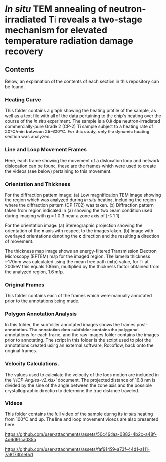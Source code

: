 # _In situ_ TEM annealing of neutron-irradiated Ti reveals a two-stage mechanism for elevated temperature radiation damage recovery
## Contents
Below, an explanation of the contents of each section in this repository can be found.

### Heating Curve
This folder contains a graph showing the heating profile of the sample, as well as a text file with all of the data pertaining to the chip's heating over the course of the _in situ_ experiment. The sample is a 0.8 dpa neutron-irradiated commercially-pure Grade 2 (CP-2) Ti sample subject to a heating rate of 20°C/min between 25-600°C. For this study, only the dynamic heating section was analyzed.

### Line and Loop Movement Frames
Here, each frame showing the movement of a dislocation loop and network dislocation can be found, these are the frames which were used to create the videos (see below) pertaining to this movement.

### Orientation and Thickness
For the diffraction pattern image: (a) Low magnification TEM image showing the region which was analyzed during _in situ_ heating, including the region where the diffraction pattern (DP 1702) was taken. (b) Diffraction pattern taken from region indicated in (a) showing the two beam condition used during imaging with **g** = 1 0 3 near a zone axis of [-3 1 1].

For the orientation image: (a) Stereographic projection showing the orientation of the **c** axis with respect to the images taken. (b) Image with overlayed orientations denoting the **c** direction and the resulting **a** direction of movement.

The thickness map image shows an energy-filtered Transmission Electron Microscopy (EFTEM) map for the imaged region. The lamella thickness ~170nm was calculated using the mean free path (mfp) value, for Ti at 200keV this equals 106nm, multiplied by the thickness factor obtained from the analyzed region, 1.6 mfp.

### Original Frames
This folder contains each of the frames which were manually annotated prior to the annotations being made.

### Polygon Annotation Analysis
In this folder, the subfolder annotated images shows the frames post-annotation. The annotation data subfolder contains the polygonal annotations for each frame, and the raw images folder contains the images prior to annotating. The script in this folder is the script used to plot the annotations created using an external software, Roboflow, back onto the original frames.

### Velocity Calculations.
The values used to calculate the velocity of the loop motion are included in the _'HCP-Angles-v2.xlsx'_ document. The projected distance of 16.8 nm is divided by the sine of the angle between the zone axis and the possible crystallographic direction to determine the true distance traveled.

### Videos
This folder contains the full video of the sample during its _in situ_ heating from 100°C and up. The line and loop movement videos are also presented here:

https://github.com/user-attachments/assets/50c49daa-0882-4b2c-a48f-4d6d91ca085b

https://github.com/user-attachments/assets/faf91459-a73f-44d1-a111-7a8f73b1e0c1
